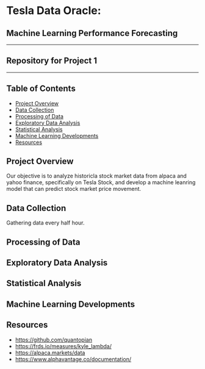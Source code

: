 # Tesla Data Oracle:
## Machine Learning Performance Forecasting
---
## Repository for Project 1
---
## Table of Contents 
* [Project Overview](#project-overview)
* [Data Collection](#data-collection)
* [Processing of Data](#processing-of-data)
* [Exploratory Data Analysis](#exploratory-data-analysis)
* [Statistical Analysis](#statistical-analysis)
* [Machine Learning Developments](#machine-learning-developments)
* [Resources](#resources)








## Project Overview
  Our objective is to analyze historicla stock market data from alpaca and yahoo finance, specifically on Tesla Stock, and develop a machine leanring model that can predict stock market price movement.
## Data Collection
  Gathering data every half hour. 
## Processing of Data
## Exploratory Data Analysis
## Statistical Analysis 
## Machine Learning Developments
## Resources 
* https://github.com/quantopian
* https://frds.io/measures/kyle_lambda/
* https://alpaca.markets/data
* https://www.alphavantage.co/documentation/
  

  

